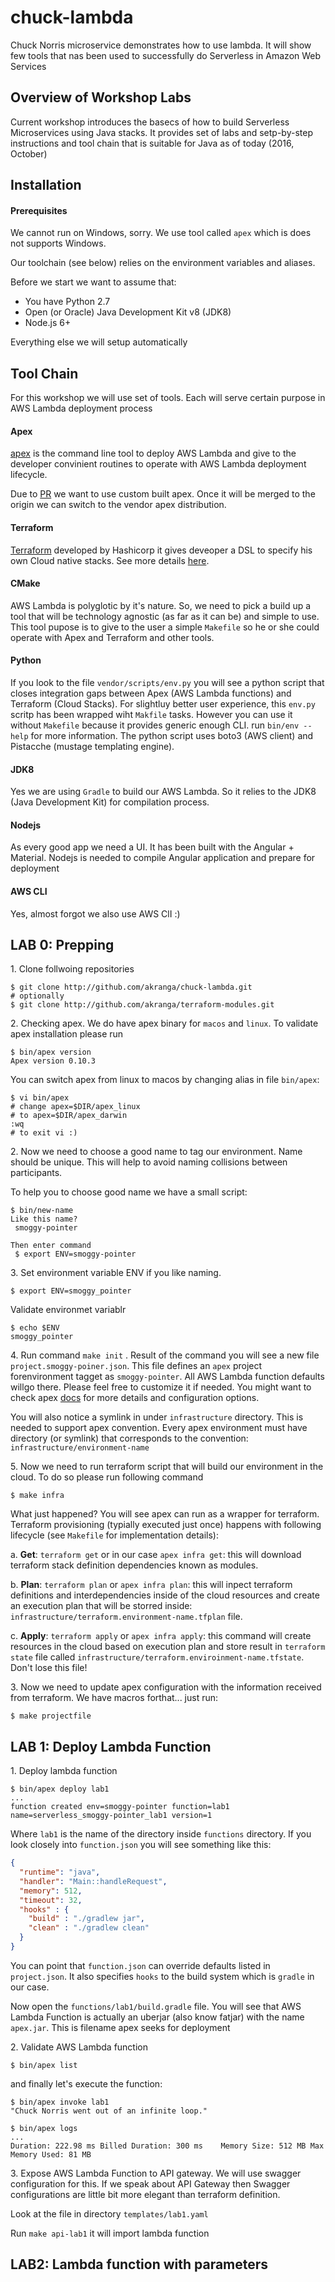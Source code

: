 # chuck-lambda

Chuck Norris microservice demonstrates how to use lambda. It will show few tools that nas been used to successfully do Serverless in Amazon Web Services

## Overview of Workshop Labs

Current workshop introduces the basecs of how to build Serverless Microservices using Java stacks. It provides set of labs and setp-by-step instructions and tool chain that is suitable for Java as of today (2016, October)

## Installation

#### Prerequisites

We cannot run on Windows, sorry. We use tool called `apex` which is does not supports Windows.

Our toolchain (see below) relies on the environment variables and aliases.

Before we start we want to assume that: 
- You have Python 2.7 
- Open (or Oracle) Java Development Kit v8 (JDK8)
- Node.js 6+

Everything else we will setup automatically

## Tool Chain

For this workshop we will use set of tools. Each will serve certain purpose in AWS Lambda deployment process

#### Apex 

[apex](https://apex.io) is the command line tool to deploy AWS Lambda and give to the developer convinient routines to operate with AWS Lambda deployment lifecycle. 

Due to [PR](http://github.com/apex/apex/issues/566) we want to use custom built apex. Once it will be merged to the origin we can switch to the vendor apex distribution.

#### Terraform

[Terraform](http://terraform.io/docs) developed by Hashicorp it gives deveoper a DSL to specify his own Cloud native stacks. See more details [here](http://terraform.io/docs/providers/aws/index.html).

#### CMake

AWS Lambda is polyglotic by it's nature. So, we need to pick a build up a tool that will be technology agnostic (as far as it can be) and simple to use. This tool pupose is to give to the user a simple `Makefile` so he or she could operate with Apex and Terraform and other tools.

#### Python

If you look to the file `vendor/scripts/env.py` you will see a python script that closes integration gaps between Apex (AWS Lambda functions) and Terraform (Cloud Stacks). For slightluy better user experience, this `env.py` scritp has been wrapped wiht `Makfile` tasks. However you can use it without `Makefile` because it provides generic enough CLI. run `bin/env --help` for more information. The python script uses boto3 (AWS client) and Pistacche (mustage templating engine).

#### JDK8

Yes we are using `Gradle` to build our AWS Lambda. So it relies to the JDK8 (Java Development Kit) for compilation process.

#### Nodejs

As every good app we need a UI. It has been built with the Angular + Material. Nodejs is needed to compile Angular application and prepare for deployment

#### AWS CLI

Yes, almost forgot we also use AWS ClI :)

## LAB 0: Prepping

1\. Clone follwoing repositories
```
$ git clone http://github.com/akranga/chuck-lambda.git
# optionally
$ git clone http://github.com/akranga/terraform-modules.git
```

2\. Checking apex. We do have apex binary for `macos` and `linux`. To validate apex installation please run
```
$ bin/apex version
Apex version 0.10.3
```
You can switch apex from linux to macos by changing alias in file `bin/apex`:

```
$ vi bin/apex
# change apex=$DIR/apex_linux
# to apex=$DIR/apex_darwin
:wq
# to exit vi :)
```

2\. Now we need to choose a good name to tag our environment. Name should be unique. This will help to avoid naming collisions between participants.

To help you to choose good name we have a small script:
```
$ bin/new-name
Like this name?
 smoggy-pointer

Then enter command
 $ export ENV=smoggy-pointer
 ```

3\. Set environment variable ENV if you like naming. 
```
$ export ENV=smoggy_pointer
```

Validate environmet variablr
```
$ echo $ENV
smoggy_pointer
```

4\. Run command `make init` . Result of the command you will see a new file `project.smoggy-poiner.json`. This file defines an `apex` project forenvironment tagget as `smoggy-pointer`. All AWS Lambda function defaults willgo there. Please feel free to customize it if needed. You might want to check apex [docs](http://apex.io) for more details and configuration options.

You will also notice a symlink in under `infrastructure` directory. This is needed to support apex convention. Every apex environment must have directory (or symlink) that corresponds to the convention: `infrastructure/environment-name`

5\. Now we need to run terraform script that will build our environment in the cloud. To do so please run following command
```
$ make infra
``` 

What just happened? You will see apex can run as a wrapper for terraform. Terraform provisioning (typially executed just once) happens with following lifecycle (see `Makefile` for implementation details):

a\. **Get**: `terraform get` or in our case `apex infra get`: this will download terraform stack definition dependencies known as modules.

b\. **Plan**: `terraform plan` or `apex infra plan`: this will inpect terraform definitions and interdependencies inside of the cloud resources and create an execution plan that will be storred inside: `infrastructure/terraform.environment-name.tfplan` file.

c\. **Apply**: `terraform apply` or `apex infra apply`: this command will create resources in the cloud based on execution plan and store result in `terraform state` file called `infrastructure/terraform.enviroinment-name.tfstate`. Don't lose this file!

3\. Now we need to update apex configuration with the information received from terraform. We have macros forthat... just run:
```
$ make projectfile
```

## LAB 1: Deploy Lambda Function

1\. Deploy lambda function
```
$ bin/apex deploy lab1
...
function created env=smoggy-pointer function=lab1 name=serverless_smoggy-pointer_lab1 version=1
```


Where `lab1` is the name of the directory inside `functions` directory. If you look closely into `function.json` you will see something like this:
```json
{
  "runtime": "java",
  "handler": "Main::handleRequest",
  "memory": 512,
  "timeout": 32,
  "hooks" : {
    "build" : "./gradlew jar",
    "clean" : "./gradlew clean"
  }
}
```
You can point that `function.json` can override defaults listed in `project.json`. It also specifies `hooks` to the build system which is `gradle` in our case.

Now open the `functions/lab1/build.gradle` file. You will see that AWS Lambda Function is actually an uberjar (also know fatjar) with the name `apex.jar`. This is filename apex seeks for deployment

2\. Validate AWS Lambda function
```
$ bin/apex list 
```

and finally let's execute the function:
```
$ bin/apex invoke lab1
"Chuck Norris went out of an infinite loop."

$ bin/apex logs
...
Duration: 222.98 ms Billed Duration: 300 ms    Memory Size: 512 MB Max Memory Used: 81 MB
```

3\. Expose AWS Lambda Function to API gateway. We will use swagger configuration for this. If we speak about API Gateway then Swagger configurations are little bit more elegant than terraform definition.

Look at the file in directory `templates/lab1.yaml`

Run `make api-lab1` it will import lambda function

## LAB2: Lambda function with parameters

